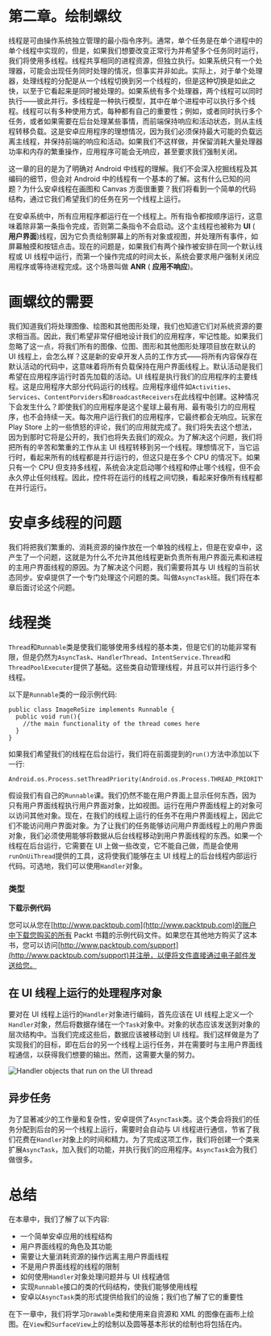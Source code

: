 # 第二章。绘制螺纹

线程是可由操作系统独立管理的最小指令序列。通常，单个任务是在单个进程中的单个线程中实现的，但是，如果我们想要改变正常行为并希望多个任务同时运行，我们将使用多线程。线程共享相同的进程资源，但独立执行。如果系统只有一个处理器，可能会出现任务同时处理的情况，但事实并非如此。实际上，对于单个处理器，处理线程的分配是从一个线程切换到另一个线程的，但是这种切换是如此之快，以至于它看起来是同时被处理的。如果系统有多个处理器，两个线程可以同时执行——彼此并行。多线程是一种执行模型，其中在单个进程中可以执行多个线程。线程可以有多种使用方式，每种都有自己的重要性；例如，或者同时执行多个任务，或者如果需要在后台处理某些事情，而前端保持响应和活动状态，则从主线程转移负载。这是安卓应用程序的理想情况，因为我们必须保持最大可能的负载远离主线程，并保持前端的响应和活动。如果我们不这样做，并保留消耗大量处理器功率和内存的繁重操作，应用程序可能会无响应，甚至要求我们强制关闭。

这一章的目的是为了明确对 Android 中线程的理解。我们不会深入挖掘线程及其编码的细节，但会对 Android 中的线程有一个基本的了解。这有什么已知的问题？为什么安卓线程在画图和 Canvas 方面很重要？我们将看到一个简单的代码结构，通过它我们希望我们的任务在另一个线程上运行。

在安卓系统中，所有应用程序都运行在一个线程上。所有指令都按顺序运行，这意味着除非第一条指令完成，否则第二条指令不会启动。这个主线程也被称为 **UI** ( **用户界面**)线程，因为它负责绘制屏幕上的所有对象或视图，并处理所有事件，如屏幕触摸和按钮点击。现在的问题是，如果我们有两个操作被安排在同一个默认线程或 UI 线程中运行，而第一个操作完成的时间太长，系统会要求用户强制关闭应用程序或等待进程完成。这个场景叫做 **ANR** ( **应用不响应**)。

# 画螺纹的需要

我们知道我们将处理图像、绘图和其他图形处理，我们也知道它们对系统资源的要求相当高。因此，我们希望非常仔细地设计我们的应用程序，牢记性能。如果我们忽略了这一点，将我们所有的图像、位图、图形和其他图形处理项目放在默认的 UI 线程上，会怎么样？这是新的安卓开发人员的工作方式——将所有内容保存在默认活动的代码中，这意味着将所有负载保持在用户界面线程上。默认活动是我们希望在应用程序运行时首先加载的活动。UI 线程是执行我们的应用程序的主要线程。这是应用程序大部分代码运行的线程。应用程序组件如`Activities`、`Services`、`ContentPorviders`和`BroadcastReceivers`在此线程中创建。这种情况下会发生什么？即使我们的应用程序是这个星球上最有用、最有吸引力的应用程序，也不会持续一天。每次用户运行我们的应用程序，它最终都会无响应。玩家在 Play Store 上的一些愤怒的评论，我们的应用就完成了。我们将失去这个想法，因为到那时它将是公开的，我们也将失去我们的观众。为了解决这个问题，我们将把所有的辛苦和繁重的工作从主 UI 线程转移到另一个线程。理想情况下，当它运行时，看起来所有的线程都是并行运行的，但这只是在多个 CPU 的情况下。如果只有一个 CPU 但支持多线程，系统会决定启动哪个线程和停止哪个线程，但不会永久停止任何线程。因此，控件将在运行的线程之间切换，看起来好像所有线程都在并行运行。

# 安卓多线程的问题

我们将把我们繁重的、消耗资源的操作放在一个单独的线程上，但是在安卓中，这产生了一个问题，这就是为什么不允许其他线程更新负责所有用户界面元素和进程的主用户界面线程的原因。为了解决这个问题，我们需要将其与 UI 线程的当前状态同步。安卓提供了一个专门处理这个问题的类。叫做`AsyncTask`班。我们将在本章后面讨论这个问题。

# 线程类

`Thread`和`Runnable`类是使我们能够使用多线程的基本类，但是它们的功能非常有限，但是仍然为`AsyncTask`、`HandlerThread`、`IntentService.Thread`和`ThreadPoolExecuter`提供了基础。这些类自动管理线程，并且可以并行运行多个线程。

以下是`Runnable`类的一段示例代码:

```
public class ImageReSize implements Runnable {
  public void run(){
    //the main functionality of the thread comes here
  }
}
```

如果我们希望我们的线程在后台运行，我们将在前面提到的`run()`方法中添加以下一行:

```
Android.os.Process.setThreadPriority(Android.os.Process.THREAD_PRIORITY_BACKGROUND);
```

假设我们有自己的`Runnable`课。我们仍然不能在用户界面上显示任何东西，因为只有用户界面线程执行用户界面对象，比如视图。运行在用户界面线程上的对象可以访问其他对象。现在，在我们的线程上运行的任务不在用户界面线程上，因此它们不能访问用户界面对象。为了让我们的任务能够访问用户界面线程上的用户界面对象，我们必须使用能够将数据从后台线程移动到用户界面线程的东西。如果一个线程在后台运行，它需要在 UI 上做一些改变，它不能自己做，而是会使用`runOnUiThread`提供的工具，这将使我们能够在主 UI 线程上的后台线程内部运行代码。可选地，我们可以使用`Handler`对象。

### 类型

**下载示例代码**

您可以从您在[http://www.packtpub.com](http://www.packtpub.com)的账户中下载您购买的所有 Packt 书籍的示例代码文件。如果您在其他地方购买了这本书，您可以访问[http://www.packtpub.com/support](http://www.packtpub.com/support)并注册，以便将文件直接通过电子邮件发送给您。

## 在 UI 线程上运行的处理程序对象

要对在 UI 线程上运行的`Handler`对象进行编码，首先应该在 UI 线程上定义一个`Handler`对象，然后将数据存储在一个`Task`对象中。对象的状态应该发送到对象的层次结构中。当我们完成这些后，数据应该被移动到 UI 线程。我们这样做是为了实现我们的目标，即在后台的另一个线程上运行任务，并在需要时与主用户界面线程通信，以获得我们想要的输出。然而，这需要大量的努力。

![Handler objects that run on the UI thread](graphics/5396_02_01.jpg)

## 异步任务

为了显著减少的工作量和复杂性，安卓提供了`AsyncTask`类。这个类会将我们的任务分配到后台的另一个线程上运行，需要时会自动与 UI 线程进行通信，节省了我们花费在`Handler`对象上的时间和精力。为了完成这项工作，我们将创建一个类来扩展`AsyncTask`，加入我们的功能，并执行我们的应用程序。`AsyncTask`会为我们做很多。

# 总结

在本章中，我们了解了以下内容:

*   一个简单安卓应用的线程结构
*   用户界面线程的角色及其功能
*   需要让大量消耗资源的操作远离主用户界面线程
*   不是用户界面线程的线程的限制
*   如何使用`Handler`对象处理问题并与 UI 线程通信
*   实现`Runnable`接口的类的代码结构，使我们能够使用线程
*   安卓以`AsyncTask`类的形式提供给我们的设施；我们也了解了它的重要性

在下一章中，我们将学习`Drawable`类和使用来自资源和 XML 的图像在画布上绘图。在`View`和`SurfaceView`上的绘制以及圆等基本形状的绘制也将包括在内。